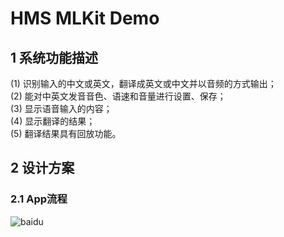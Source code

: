 # HMS MLKit Demo

## 1 系统功能描述
  (1) 识别输入的中文或英文，翻译成英文或中文并以音频的方式输出；  
  (2) 能对中英文发音音色、语速和音量进行设置、保存；  
  (3) 显示语音输入的内容；  
  (4) 显示翻译的结果；  
  (5) 翻译结果具有回放功能。  
## 2 设计方案
### 2.1 App流程
![baidu](http://www.baidu.com/img/bdlogo.gif "百度logo")
